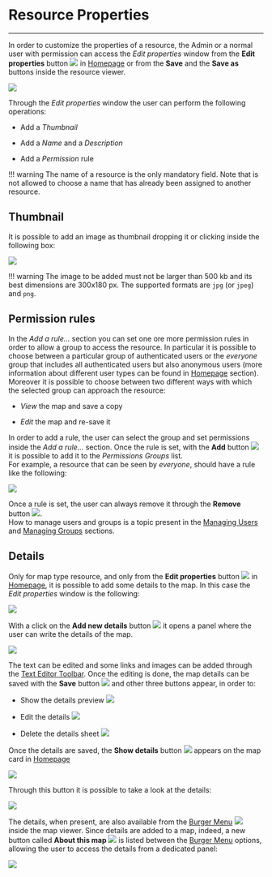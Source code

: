 # Resource Properties
*********************

In order to customize the properties of a resource, the Admin or a normal user with permission can access the *Edit properties* window from the **Edit properties** button <img src="../img/button/edit-icon.jpg" class="ms-docbutton"/> in [Homepage](https://mapstore.geo-solutions.it/mapstore/#/) or from the **Save** and the **Save as** buttons inside the resource viewer.

<img src="../img/resource-properties/edit-properties.jpg" class="ms-docimage"  style="max-width:400px;"/>

Through the *Edit properties* window the user can perform the following operations:

* Add a *Thumbnail*

* Add a *Name* and a *Description*

* Add a *Permission* rule

!!! warning
    The name of a resource is the only mandatory field. Note that is not allowed to choose a name that has already been assigned to another resource.

## Thumbnail

It is possible to add an image as thumbnail dropping it or clicking inside the following box:

<img src="../img/resource-properties/thumb.jpg" class="ms-docimage"/>

!!! warning
    The image to be added must not be larger than 500 kb and its best dimensions are 300x180 px. The supported formats are `jpg` (or `jpeg`) and `png`.

## Permission rules

In the *Add a rule...* section you can set one ore more permission rules in order to allow a group to access the resource. In particular it is possible to choose between a particular group of authenticated users or the *everyone* group that includes all authenticated users but also anonymous users (more information about different user types can be found in [Homepage](home-page.md) section). <br>
Moreover it is possible to choose between two different ways with which the selected group can approach the resource:

* *View* the map and save a copy

* *Edit* the map and re-save it

In order to add a rule, the user can select the group and set permissions inside the *Add a rule...* section. Once the rule is set, with the  **Add** button <img src="../img/button/add-rule-icon.jpg" class="ms-docbutton"/> it is possible to add it to the *Permissions Groups* list. <br>
For example, a resource that can be seen by *everyone*, should have a rule like the following:

<img src="../img/resource-properties/rule_added.jpg" class="ms-docimage" />

Once a rule is set, the user can always remove it through the **Remove** button <img src="../img/button/remove-rule-icon.jpg" class="ms-docbutton"/>. <br>
How to manage users and groups is a topic present in the [Managing Users](managing-users.md) and [Managing Groups](managing-groups.md) sections.

## Details

Only for map type resource, and only from the **Edit properties** button <img src="../img/button/edit-icon.jpg" class="ms-docbutton"/> in [Homepage](https://mapstore.geo-solutions.it/mapstore/#/), it is possible to add some details to the map. In this case the *Edit properties* window is the following:

<img src="../img/resource-properties/edit-map-properties-panel_details.jpg" class="ms-docimage"  style="max-width:400px;"/>

With a click on the **Add new details** button <img src="../img/button/add_details_button.jpg" class="ms-docbutton"/> it opens a panel where the user can write the details of the map. 

<img src="../img/resource-properties/details_panel.jpg" class="ms-docimage"/>

The text can be edited and some links and images can be added through the [Text Editor Toolbar](text-editor-toolbar.md). Once the editing is done, the map details can be saved with the **Save** button <img src="../img/button/save_large_button.jpg" class="ms-docbutton"/> and other three buttons appear, in order to:

* Show the details preview <img src="../img/button/details_preview_button.jpg" class="ms-docbutton"/> 

* Edit the details <img src="../img/button/edit-details-button.jpg" class="ms-docbutton"/>

* Delete the details sheet <img src="../img/button/delete_white_button.jpg" class="ms-docbutton"/>

Once the details are saved, the **Show details** button <img src="../img/button/details_button.jpg" class="ms-docbutton"/> appears on the map card in [Homepage](https://mapstore.geo-solutions.it/mapstore/#/)

<img src="../img/resource-properties/card-map-details-button.jpg" class="ms-docimage" style="max-width:400px;"/>

Through this button it is possible to take a look at the details:
    
<img src="../img/resource-properties/details-sheet.jpg" class="ms-docimage"/>

The details, when present, are also available from the [Burger Menu](menu-bar.md#burger-menu) <img src="../img/button/burger.jpg" class="ms-docbutton"/> inside the map viewer. Since details are added to a map, indeed, a new button called **About this map** <img src="../img/button/about_this_map.jpg" class="ms-docbutton"/> is listed between the [Burger Menu](menu-bar.md#burger-menu) options, allowing the user to access the details from a dedicated panel:

<img src="../img/resource-properties/about-this-map-in-map.jpg" class="ms-docimage"/>